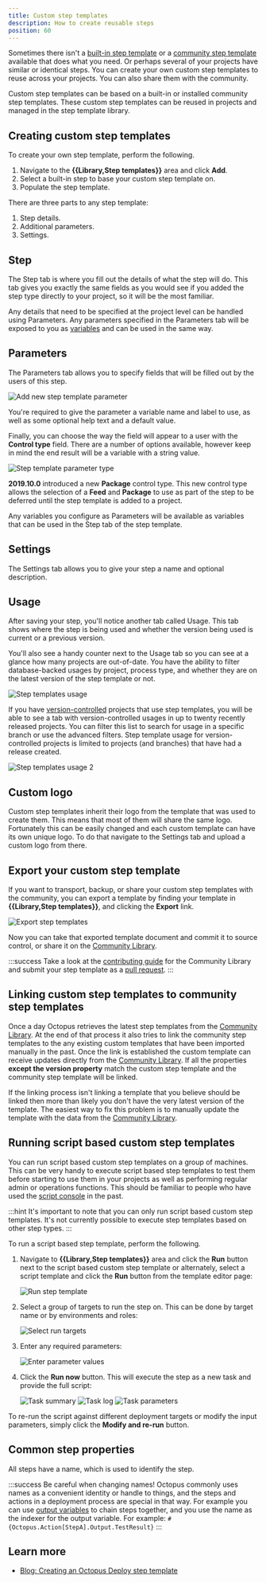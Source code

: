 ```yaml
---
title: Custom step templates
description: How to create reusable steps
position: 60
---
```


Sometimes there isn't a [built-in step template](/docs/projects/built-in-step-templates/index.md) or a [community step template](/docs/projects/community-step-templates.md) available that does what you need. Or perhaps several of your projects have similar or identical steps. You can create your own custom step templates to reuse across your projects. You can also share them with the community.

Custom step templates can be based on a built-in or installed community step templates. These custom step templates can be reused in projects and managed in the step template library.

## Creating custom step templates

To create your own step template, perform the following.

1. Navigate to the **{{Library,Step templates}}** area and click **Add**.
2. Select a built-in step to base your custom step template on.  
3. Populate the step template. 

There are three parts to any step template:

1. Step details.
2. Additional parameters.
3. Settings.

## Step

The Step tab is where you fill out the details of what the step will do. This tab gives you exactly the same fields as you would see if you added the step type directly to your project, so it will be the most familiar.

Any details that need to be specified at the project level can be handled using Parameters. Any parameters specified in the Parameters tab will be exposed to you as [variables](/docs/projects/variables/index.md) and can be used in the same way.

## Parameters

The Parameters tab allows you to specify fields that will be filled out by the users of this step.

![Add new step template parameter](images/step-templates-new-parameter.png "width=500")

You're required to give the parameter a variable name and label to use, as well as some optional help text and a default value.

Finally, you can choose the way the field will appear to a user with the **Control type** field. There are a number of options available, however keep in mind the end result will be a variable with a string value.

![Step template parameter type](images/step-templates-parameter-type.png "width=500")

**2019.10.0** introduced a new **Package** control type. This new control type allows the selection of a **Feed** and **Package** to use as part of the step to be deferred until the step template is added to a project.

Any variables you configure as Parameters will be available as variables that can be used in the Step tab of the step template.

## Settings

The Settings tab allows you to give your step a name and optional description.

## Usage

After saving your step, you'll notice another tab called Usage. This tab shows where the step is being used and whether the version being used is current or a previous version.

You'll also see a handy counter next to the Usage tab so you can see at a glance how many projects are out-of-date. You have the ability to filter database-backed usages by project, process type, and whether they are on the latest version of the step template or not.

![Step templates usage](images/step-templates-usage.png "width=500")

If you have [version-controlled](/docs/projects/version-control/index.md) projects that use step templates, you will be able to see a tab with version-controlled usages in up to twenty recently released projects. You can filter this list to search for usage in a specific branch or use the advanced filters. Step template usage for version-controlled projects is limited to projects (and branches) that have had a release created.

![Step templates usage 2](images/step-templates-usage-2.png "width=500")


## Custom logo

Custom step templates inherit their logo from the template that was used to create them. This means that most of them will share the same logo. Fortunately this can be easily changed and each custom template can have its own unique logo. To do that navigate to the Settings tab and upload a custom logo from there.

## Export your custom step template

If you want to transport, backup, or share your custom step templates with the community, you can export a template by finding your template in **{{Library,Step templates}}**, and clicking the **Export** link.

![Export step templates](images/step-templates-export.png "width=500")

Now you can take that exported template document and commit it to source control, or share it on the [Community Library](https://library.octopus.com/).

:::success
Take a look at the [contributing guide](https://github.com/OctopusDeploy/Library/blob/master/.github/CONTRIBUTING.md) for the Community Library and submit your step template as a [pull request](https://github.com/OctopusDeploy/Library/pulls).
:::

## Linking custom step templates to community step templates

Once a day Octopus retrieves the latest step templates from the [Community Library](https://library.octopus.com/). At the end of that process it also tries to link the community step templates to the any existing custom templates that have been imported manually in the past. Once the link is established the custom template can receive updates directly from the [Community Library](https://library.octopus.com/). If all the properties **except the version property** match the custom step template and the community step template will be linked.

If the linking process isn't linking a template that you believe should be linked then more than likely you don't have the very latest version of the template. The easiest way to fix this problem is to manually update the template with the data from the [Community Library](https://library.octopus.com/).

## Running script based custom step templates

You can run script based custom step templates on a group of machines. This can be very handy to execute script based step templates to test them before starting to use them in your projects as well as performing regular admin or operations functions. This should be familiar to people who have used the [script console](/docs/administration/managing-infrastructure/performance/enable-web-request-logging.md) in the past.

:::hint
It's important to note that you can only run script based custom step templates. It's not currently possible to execute step templates based on other step types.
:::

To run a script based step template, perform the following.

1. Navigate to **{{Library,Step templates}}** area and click the **Run** button next to the script based custom step template or alternately, select a script template and click the **Run** button from the template editor page:

   ![Run step template](images/step-templates-run.png "width=500")

2. Select a group of targets to run the step on. This can be done by target name or by environments and roles:

   ![Select run targets](images/step-templates-run-targets.png "width=500")

3. Enter any required parameters:

   ![Enter parameter values](images/step-templates-run-parameters.png "width=500")

4. Click the **Run now** button. This will execute the step as a new task and provide the full script:

   ![Task summary](images/step-templates-run-task-summary.png "width=500")
   ![Task log](images/step-templates-run-task-log.png "width=500")
   ![Task parameters](images/step-templates-run-task-parameters.png "width=500")

To re-run the script against different deployment targets or modify the input parameters, simply click the **Modify and re-run** button.

## Common step properties

All steps have a name, which is used to identify the step.

:::success
Be careful when changing names! Octopus commonly uses names as a convenient identity or handle to things, and the steps and actions in a deployment process are special in that way. For example you can use [output variables](/docs/projects/variables/output-variables.md) to chain steps together, and you use the name as the indexer for the output variable. For example: `#{Octopus.Action[StepA].Output.TestResult}`
:::

## Learn more

- [Blog: Creating an Octopus Deploy step template](https://octopus.com/blog/creating-an-octopus-deploy-step-template)

